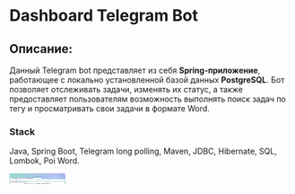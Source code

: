 # Dashboard Telegram Bot
## Описание:
Данный Telegram bot представляет из себя
**Spring-приложение**, работающее с
локально установленной базой данных **PostgreSQL**.
Бот позволяет отслеживать задачи, изменять их статус, а также предоставляет пользователям возможность
выполнять поиск задач по тегу и просматривать свои задачи в формате Word.

### Stack
Java, Spring Boot, Telegram long polling, Maven, JDBC, Hibernate, SQL, Lombok, Poi Word.



<img src="images/startPage.PNG" alt="Alt text" width="100" height="20">
